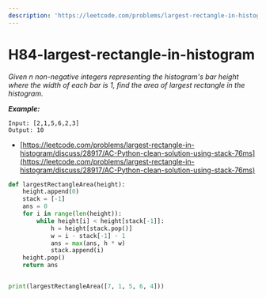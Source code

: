 ```yaml
---
description: 'https://leetcode.com/problems/largest-rectangle-in-histogram/'
---
```


# H84-largest-rectangle-in-histogram

_Given n non-negative integers representing the histogram's bar height where the width of each bar is 1, find the area of largest rectangle in the histogram._

_**Example:**_

```text
Input: [2,1,5,6,2,3]
Output: 10
```

* [https://leetcode.com/problems/largest-rectangle-in-histogram/discuss/28917/AC-Python-clean-solution-using-stack-76ms](https://leetcode.com/problems/largest-rectangle-in-histogram/discuss/28917/AC-Python-clean-solution-using-stack-76ms)

```python
def largestRectangleArea(height):
    height.append(0)
    stack = [-1]
    ans = 0
    for i in range(len(height)):
        while height[i] < height[stack[-1]]:
            h = height[stack.pop()]
            w = i - stack[-1] - 1
            ans = max(ans, h * w)
            stack.append(i)
    height.pop()
    return ans


print(largestRectangleArea([7, 1, 5, 6, 4]))
```

